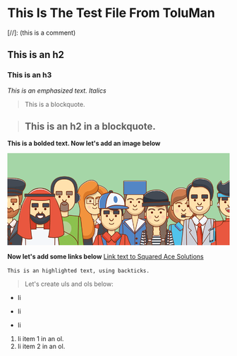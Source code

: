 # This Is The Test File From ToluMan

[//]: (this is a comment)

## This is an h2

### This is an h3

*This is an emphasized text. Italics*

> This is a blockquote.

> ## This is an h2 in a blockquote.

**This is a bolded text. Now let's add an image below**

![my image](img/flex-people.png)

**Now let's add some links below**
[Link text to Squared Ace Solutions](https://squaredace.com)

`This is an highlighted text, using backticks.`

> Let's create uls and ols below:

- li

+ li

* li

1. li item 1 in an ol.
2. li item 2 in an ol.

